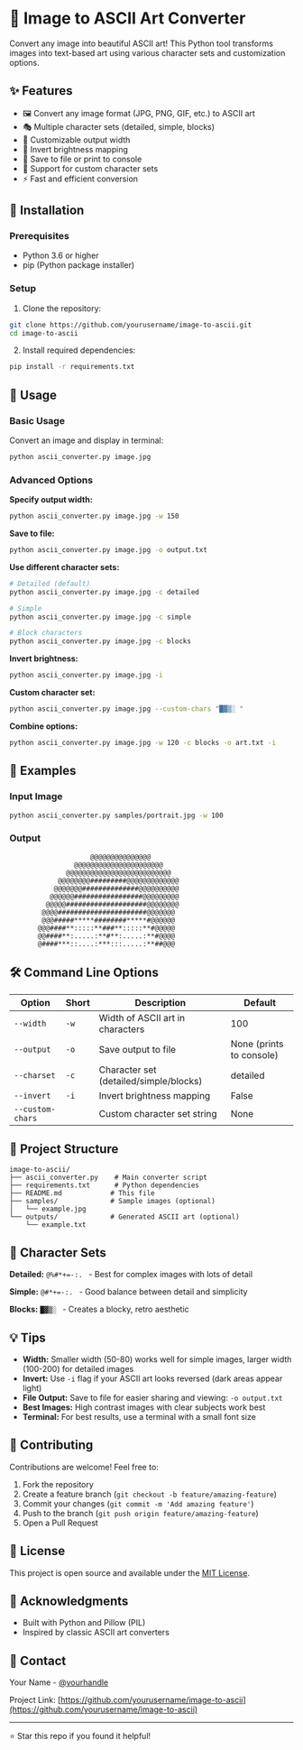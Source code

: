 # 🎨 Image to ASCII Art Converter

Convert any image into beautiful ASCII art! This Python tool transforms images into text-based art using various character sets and customization options.

## ✨ Features

- 🖼️ Convert any image format (JPG, PNG, GIF, etc.) to ASCII art
- 🎭 Multiple character sets (detailed, simple, blocks)
- 📏 Customizable output width
- 🔄 Invert brightness mapping
- 💾 Save to file or print to console
- 🎨 Support for custom character sets
- ⚡ Fast and efficient conversion

## 🚀 Installation

### Prerequisites

- Python 3.6 or higher
- pip (Python package installer)

### Setup

1. Clone the repository:
```bash
git clone https://github.com/yourusername/image-to-ascii.git
cd image-to-ascii
```

2. Install required dependencies:
```bash
pip install -r requirements.txt
```

## 📖 Usage

### Basic Usage

Convert an image and display in terminal:
```bash
python ascii_converter.py image.jpg
```

### Advanced Options

**Specify output width:**
```bash
python ascii_converter.py image.jpg -w 150
```

**Save to file:**
```bash
python ascii_converter.py image.jpg -o output.txt
```

**Use different character sets:**
```bash
# Detailed (default)
python ascii_converter.py image.jpg -c detailed

# Simple
python ascii_converter.py image.jpg -c simple

# Block characters
python ascii_converter.py image.jpg -c blocks
```

**Invert brightness:**
```bash
python ascii_converter.py image.jpg -i
```

**Custom character set:**
```bash
python ascii_converter.py image.jpg --custom-chars "█▓▒░ "
```

**Combine options:**
```bash
python ascii_converter.py image.jpg -w 120 -c blocks -o art.txt -i
```

## 🎯 Examples

### Input Image
```bash
python ascii_converter.py samples/portrait.jpg -w 100
```

### Output
```
                    @@@@@@@@@@@@@@@
                @@@@@@@@@@@@@@@@@@@@@@
              @@@@@@@@@@@@@@@@@@@@@@@@@@
            @@@@@@@@#########@@@@@@@@@@@@@
           @@@@@@@##############@@@@@@@@@@
          @@@@@@#################@@@@@@@@@
         @@@@@####################@@@@@@@@
        @@@@######################@@@@@@@
        @@@#####*****########*****#@@@@@@
       @@@####**:::::**###**:::::**#@@@@@
       @@####**:.....:**#**:.....:**#@@@@
       @####***::....:***:::.....:**##@@@
```

## 🛠️ Command Line Options

| Option | Short | Description | Default |
|--------|-------|-------------|---------|
| `--width` | `-w` | Width of ASCII art in characters | 100 |
| `--output` | `-o` | Save output to file | None (prints to console) |
| `--charset` | `-c` | Character set (detailed/simple/blocks) | detailed |
| `--invert` | `-i` | Invert brightness mapping | False |
| `--custom-chars` | | Custom character set string | None |

## 📁 Project Structure

```
image-to-ascii/
├── ascii_converter.py    # Main converter script
├── requirements.txt      # Python dependencies
├── README.md            # This file
├── samples/             # Sample images (optional)
│   └── example.jpg
└── outputs/             # Generated ASCII art (optional)
    └── example.txt
```

## 🎨 Character Sets

**Detailed:** `@%#*+=-:. ` - Best for complex images with lots of detail

**Simple:** `@#*+=-:. ` - Good balance between detail and simplicity

**Blocks:** `█▓▒░ ` - Creates a blocky, retro aesthetic

## 💡 Tips

- **Width:** Smaller width (50-80) works well for simple images, larger width (100-200) for detailed images
- **Invert:** Use `-i` flag if your ASCII art looks reversed (dark areas appear light)
- **File Output:** Save to file for easier sharing and viewing: `-o output.txt`
- **Best Images:** High contrast images with clear subjects work best
- **Terminal:** For best results, use a terminal with a small font size

## 🤝 Contributing

Contributions are welcome! Feel free to:

1. Fork the repository
2. Create a feature branch (`git checkout -b feature/amazing-feature`)
3. Commit your changes (`git commit -m 'Add amazing feature'`)
4. Push to the branch (`git push origin feature/amazing-feature`)
5. Open a Pull Request

## 📝 License

This project is open source and available under the [MIT License](LICENSE).

## 🙏 Acknowledgments

- Built with Python and Pillow (PIL)
- Inspired by classic ASCII art converters

## 📧 Contact

Your Name - [@yourhandle](https://twitter.com/yourhandle)

Project Link: [https://github.com/yourusername/image-to-ascii](https://github.com/yourusername/image-to-ascii)

---

⭐ Star this repo if you found it helpful!